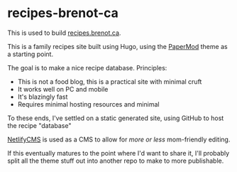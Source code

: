 # recipes-brenot-ca
This is used to build [recipes.brenot.ca](https://recipes.brenot.ca).

This is a family recipes site built using Hugo, using the [PaperMod](https://github.com/adityatelange/hugo-PaperMod/) theme as a starting point.

The goal is to make a nice recipe database. Principles:
 - This is not a food blog, this is a practical site with minimal cruft
 - It works well on PC and mobile
 - It's blazingly fast
 - Requires minimal hosting resources and minimal 

To these ends, I've settled on a static generated site, using GitHub to host the recipe "database"

[NetlifyCMS](https://www.netlifycms.org/) is used as a CMS to allow for _more or less_ mom-friendly editing.

If this eventually matures to the point where I'd want to share it, I'll probably split all the theme stuff out into another repo to make to more publishable.
